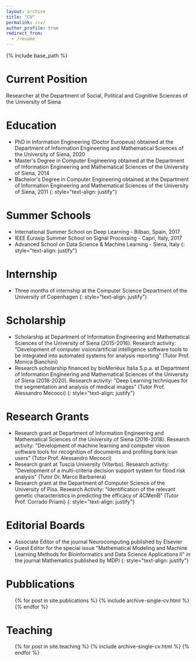 ```yaml
---
layout: archive
title: "CV"
permalink: /cv/
author_profile: true
redirect_from:
  - /resume
---
```


{% include base_path %}

Current Position
======
Researcher at the Department of Social, Political and Cognitive Sciences of the University of Siena

Education
======
* PhD in Information Engineering (Doctor Europeus) obtained at the Department of Information Engineering and Mathematical Sciences of the University of Siena, 2020
* Master's Degree in Computer Engineering obtained at the Department of Information Engineering and Mathematical Sciences of the University of Siena, 2014
* Bachelor's Degree in Computer Engineering obtained at the Department of Information Engineering and Mathematical Sciences of the University of Siena, 2011
{: style="text-align: justify"}

Summer Schools
======
* International Summer School on Deep Learning - Bilbao, Spain, 2017
* IEEE Eurasip Summer School on Signal Processing - Capri, Italy, 2017
* Advanced School on Data Science & Machine Learning - Siena, Italy
{: style="text-align: justify"}

Internship
======
* Three months of internship at the Computer Science Department of the University of Copenhagen
{: style="text-align: justify"}

Scholarship
======
* Scholarship at Department of Information Engineering and Mathematical Sciences of the University of Siena (2015-2016). Research activity: "Development of computer vision/artificial intelligence software tools to be integrated into automated systems for analysis reporting" (Tutor Prof. Monica Bianchini)
* Research scholarship financed by bioMeriéux Italia S.p.a. at Department of Information Engineering and Mathematical Sciences of the University of Siena (2018-2020). Research activity: "Deep Learning techniques for the segmentation and analysis of medical images" (Tutor Prof. Alessandro Mecocci)
{: style="text-align: justify"}

Research Grants
======
* Research grant at Department of Information Engineering and Mathematical Sciences of the University of Siena (2016-2018). Research activity: "Development of machine learning and computer vision software tools for recognition of documents and profiling bank loan users" (Tutor Prof. Alessandro Mecocci)
* Research grant at Tuscia University (Viterbo). Research activity: "Development of a multi-criteria decision support system for flood risk analysis" (Tutor Dr. Marco Barbanera)
* Research grant at the Department of Computer Science of the University of Pisa. Research Activity: "Identification of the relevant genetic characteristics in predicting the efficacy of 4CMenB" (Tutor Prof. Corrado Priami)
{: style="text-align: justify"}

Editorial Boards
======
* Associate Editor of the journal Neurocomputing published by Elsevier
* Guest Editor for the special issue "Mathematical Modeling and Machine Learning Methods for Bioinformatics and Data Science Applications II" in the journal Mathematics published by MDPI
{: style="text-align: justify"}

Pubblications
======
  <ul>{% for post in site.publications %}
    {% include archive-single-cv.html %}
  {% endfor %}</ul>

Teaching
======
  <ul>{% for post in site.teaching %}
    {% include archive-single-cv.html %}
  {% endfor %}</ul>
